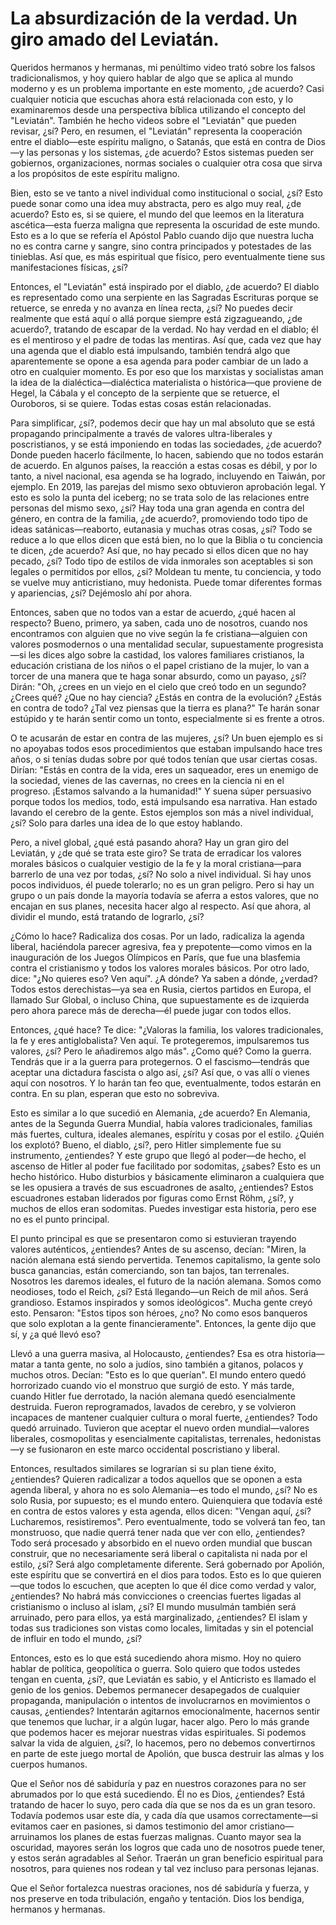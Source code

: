 # La absurdización de la verdad. Un giro amado del Leviatán.  

Queridos hermanos y hermanas, mi penúltimo video trató sobre los falsos tradicionalismos, y hoy quiero hablar de algo que se aplica al mundo moderno y es un problema importante en este momento, ¿de acuerdo? Casi cualquier noticia que escuchas ahora está relacionada con esto, y lo examinaremos desde una perspectiva bíblica utilizando el concepto del "Leviatán". También he hecho videos sobre el "Leviatán" que pueden revisar, ¿sí? Pero, en resumen, el "Leviatán" representa la cooperación entre el diablo—este espíritu maligno, o Satanás, que está en contra de Dios—y las personas y los sistemas, ¿de acuerdo? Estos sistemas pueden ser gobiernos, organizaciones, normas sociales o cualquier otra cosa que sirva a los propósitos de este espíritu maligno.  

Bien, esto se ve tanto a nivel individual como institucional o social, ¿sí? Esto puede sonar como una idea muy abstracta, pero es algo muy real, ¿de acuerdo? Esto es, si se quiere, el mundo del que leemos en la literatura ascética—esta fuerza maligna que representa la oscuridad de este mundo. Esto es a lo que se refería el Apóstol Pablo cuando dijo que nuestra lucha no es contra carne y sangre, sino contra principados y potestades de las tinieblas. Así que, es más espiritual que físico, pero eventualmente tiene sus manifestaciones físicas, ¿sí?  

Entonces, el "Leviatán" está inspirado por el diablo, ¿de acuerdo? El diablo es representado como una serpiente en las Sagradas Escrituras porque se retuerce, se enreda y no avanza en línea recta, ¿sí? No puedes decir realmente que está aquí o allá porque siempre está zigzagueando, ¿de acuerdo?, tratando de escapar de la verdad. No hay verdad en el diablo; él es el mentiroso y el padre de todas las mentiras. Así que, cada vez que hay una agenda que el diablo está impulsando, también tendrá algo que aparentemente se opone a esa agenda para poder cambiar de un lado a otro en cualquier momento. Es por eso que los marxistas y socialistas aman la idea de la dialéctica—dialéctica materialista o histórica—que proviene de Hegel, la Cábala y el concepto de la serpiente que se retuerce, el Ouroboros, si se quiere. Todas estas cosas están relacionadas.  

Para simplificar, ¿sí?, podemos decir que hay un mal absoluto que se está propagando principalmente a través de valores ultra-liberales y poscristianos, y se está imponiendo en todas las sociedades, ¿de acuerdo? Donde pueden hacerlo fácilmente, lo hacen, sabiendo que no todos estarán de acuerdo. En algunos países, la reacción a estas cosas es débil, y por lo tanto, a nivel nacional, esa agenda se ha logrado, incluyendo en Taiwán, por ejemplo. En 2019, las parejas del mismo sexo obtuvieron aprobación legal. Y esto es solo la punta del iceberg; no se trata solo de las relaciones entre personas del mismo sexo, ¿sí? Hay toda una gran agenda en contra del género, en contra de la familia, ¿de acuerdo?, promoviendo todo tipo de ideas satánicas—reaborto, eutanasia y muchas otras cosas, ¿sí? Todo se reduce a lo que ellos dicen que está bien, no lo que la Biblia o tu conciencia te dicen, ¿de acuerdo? Así que, no hay pecado si ellos dicen que no hay pecado, ¿sí? Todo tipo de estilos de vida inmorales son aceptables si son legales o permitidos por ellos, ¿sí? Moldean tu mente, tu conciencia, y todo se vuelve muy anticristiano, muy hedonista. Puede tomar diferentes formas y apariencias, ¿sí? Dejémoslo ahí por ahora.  

Entonces, saben que no todos van a estar de acuerdo, ¿qué hacen al respecto? Bueno, primero, ya saben, cada uno de nosotros, cuando nos encontramos con alguien que no vive según la fe cristiana—alguien con valores posmodernos o una mentalidad secular, supuestamente progresista—si les dices algo sobre la castidad, los valores familiares cristianos, la educación cristiana de los niños o el papel cristiano de la mujer, lo van a torcer de una manera que te haga sonar absurdo, como un payaso, ¿sí? Dirán: "Oh, ¿crees en un viejo en el cielo que creó todo en un segundo? ¿Crees qué? ¿Que no hay ciencia? ¿Estás en contra de la evolución? ¿Estás en contra de todo? ¿Tal vez piensas que la tierra es plana?" Te harán sonar estúpido y te harán sentir como un tonto, especialmente si es frente a otros.  

O te acusarán de estar en contra de las mujeres, ¿sí? Un buen ejemplo es si no apoyabas todos esos procedimientos que estaban impulsando hace tres años, o si tenías dudas sobre por qué todos tenían que usar ciertas cosas. Dirían: "Estás en contra de la vida, eres un saqueador, eres un enemigo de la sociedad, vienes de las cavernas, no crees en la ciencia ni en el progreso. ¡Estamos salvando a la humanidad!" Y suena súper persuasivo porque todos los medios, todo, está impulsando esa narrativa. Han estado lavando el cerebro de la gente. Estos ejemplos son más a nivel individual, ¿sí? Solo para darles una idea de lo que estoy hablando.  

Pero, a nivel global, ¿qué está pasando ahora? Hay un gran giro del Leviatán, y ¿de qué se trata este giro? Se trata de erradicar los valores morales básicos o cualquier vestigio de la fe y la moral cristiana—para barrerlo de una vez por todas, ¿sí? No solo a nivel individual. Si hay unos pocos individuos, él puede tolerarlo; no es un gran peligro. Pero si hay un grupo o un país donde la mayoría todavía se aferra a estos valores, que no encajan en sus planes, necesita hacer algo al respecto. Así que ahora, al dividir el mundo, está tratando de lograrlo, ¿sí?  

¿Cómo lo hace? Radicaliza dos cosas. Por un lado, radicaliza la agenda liberal, haciéndola parecer agresiva, fea y prepotente—como vimos en la inauguración de los Juegos Olímpicos en París, que fue una blasfemia contra el cristianismo y todos los valores morales básicos. Por otro lado, dice: "¿No quieres eso? Ven aquí". ¿A dónde? Ya saben a dónde, ¿verdad? Todos estos derechistas—ya sea en Rusia, ciertos partidos en Europa, el llamado Sur Global, o incluso China, que supuestamente es de izquierda pero ahora parece más de derecha—él puede jugar con todos ellos.  

Entonces, ¿qué hace? Te dice: "¿Valoras la familia, los valores tradicionales, la fe y eres antiglobalista? Ven aquí. Te protegeremos, impulsaremos tus valores, ¿sí? Pero le añadiremos algo más". ¿Como qué? Como la guerra. Tendrás que ir a la guerra para protegernos. O el fascismo—tendrás que aceptar una dictadura fascista o algo así, ¿sí? Así que, o vas allí o vienes aquí con nosotros. Y lo harán tan feo que, eventualmente, todos estarán en contra. En su plan, esperan que esto no sobreviva.

Esto es similar a lo que sucedió en Alemania, ¿de acuerdo? En Alemania, antes de la Segunda Guerra Mundial, había valores tradicionales, familias más fuertes, cultura, ideales alemanes, espíritu y cosas por el estilo. ¿Quién los explotó? Bueno, el diablo, ¿sí?, pero Hitler simplemente fue su instrumento, ¿entiendes? Y este grupo que llegó al poder—de hecho, el ascenso de Hitler al poder fue facilitado por sodomitas, ¿sabes? Esto es un hecho histórico. Hubo disturbios y básicamente eliminaron a cualquiera que se les opusiera a través de sus escuadrones de asalto, ¿entiendes? Estos escuadrones estaban liderados por figuras como Ernst Röhm, ¿sí?, y muchos de ellos eran sodomitas. Puedes investigar esta historia, pero ese no es el punto principal.

El punto principal es que se presentaron como si estuvieran trayendo valores auténticos, ¿entiendes? Antes de su ascenso, decían: "Miren, la nación alemana está siendo pervertida. Tenemos capitalismo, la gente solo busca ganancias, están comerciando, son tan bajos, tan terrenales. Nosotros les daremos ideales, el futuro de la nación alemana. Somos como neodioses, todo el Reich, ¿sí? Está llegando—un Reich de mil años. Será grandioso. Estamos inspirados y somos ideológicos". Mucha gente creyó esto. Pensaron: "Estos tipos son héroes, ¿no? No como esos banqueros que solo explotan a la gente financieramente". Entonces, la gente dijo que sí, y ¿a qué llevó eso?

Llevó a una guerra masiva, al Holocausto, ¿entiendes? Esa es otra historia—matar a tanta gente, no solo a judíos, sino también a gitanos, polacos y muchos otros. Decían: "Esto es lo que querían". El mundo entero quedó horrorizado cuando vio el monstruo que surgió de esto. Y más tarde, cuando Hitler fue derrotado, la nación alemana quedó esencialmente destruida. Fueron reprogramados, lavados de cerebro, y se volvieron incapaces de mantener cualquier cultura o moral fuerte, ¿entiendes? Todo quedó arruinado. Tuvieron que aceptar el nuevo orden mundial—valores liberales, cosmopolitas y esencialmente capitalistas, terrenales, hedonistas—y se fusionaron en este marco occidental poscristiano y liberal.

Entonces, resultados similares se lograrían si su plan tiene éxito, ¿entiendes? Quieren radicalizar a todos aquellos que se oponen a esta agenda liberal, y ahora no es solo Alemania—es todo el mundo, ¿sí? No es solo Rusia, por supuesto; es el mundo entero. Quienquiera que todavía esté en contra de estos valores y esta agenda, ellos dicen: "Vengan aquí, ¿sí? Lucharemos, resistiremos". Pero eventualmente, todo se volverá tan feo, tan monstruoso, que nadie querrá tener nada que ver con ello, ¿entiendes? Todo será procesado y absorbido en el nuevo orden mundial que buscan construir, que no necesariamente será liberal o capitalista ni nada por el estilo, ¿sí? Será algo completamente diferente. Será gobernado por Apolión, este espíritu que se convertirá en el dios para todos. Esto es lo que quieren—que todos lo escuchen, que acepten lo que él dice como verdad y valor, ¿entiendes? No habrá más convicciones o creencias fuertes ligadas al cristianismo o incluso al islam, ¿sí? El mundo musulmán también será arruinado, pero para ellos, ya está marginalizado, ¿entiendes? El islam y todas sus tradiciones son vistas como locales, limitadas y sin el potencial de influir en todo el mundo, ¿sí?

Entonces, esto es lo que está sucediendo ahora mismo. Hoy no quiero hablar de política, geopolítica o guerra. Solo quiero que todos ustedes tengan en cuenta, ¿sí?, que Leviatán es sabio, y el Anticristo es llamado el genio de los genios. Debemos permanecer desapegados de cualquier propaganda, manipulación o intentos de involucrarnos en movimientos o causas, ¿entiendes? Intentarán agitarnos emocionalmente, hacernos sentir que tenemos que luchar, ir a algún lugar, hacer algo. Pero lo más grande que podemos hacer es mejorar nuestras vidas espirituales. Si podemos salvar la vida de alguien, ¿sí?, lo hacemos, pero no debemos convertirnos en parte de este juego mortal de Apolión, que busca destruir las almas y los cuerpos humanos.

Que el Señor nos dé sabiduría y paz en nuestros corazones para no ser abrumados por lo que está sucediendo. Él no es Dios, ¿entiendes? Está tratando de hacer lo suyo, pero cada día que se nos da es un gran tesoro. Todavía podemos usar este día, y cada día que usamos correctamente—si evitamos caer en pasiones, si damos testimonio del amor cristiano—arruinamos los planes de estas fuerzas malignas. Cuanto mayor sea la oscuridad, mayores serán los logros que cada uno de nosotros puede tener, y estos serán agradables al Señor. Traerán un gran beneficio espiritual para nosotros, para quienes nos rodean y tal vez incluso para personas lejanas.

Que el Señor fortalezca nuestras oraciones, nos dé sabiduría y fuerza, y nos preserve en toda tribulación, engaño y tentación. Dios los bendiga, hermanos y hermanas.

